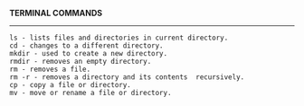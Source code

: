 **TERMINAL COMMANDS**

---
    ls - lists files and directories in current directory.
    cd - changes to a different directory.
    mkdir - used to create a new directory.
    rmdir - removes an empty directory.
    rm - removes a file. 
    rm -r - removes a directory and its contents  recursively.
    cp - copy a file or directory.
    mv - move or rename a file or directory.


